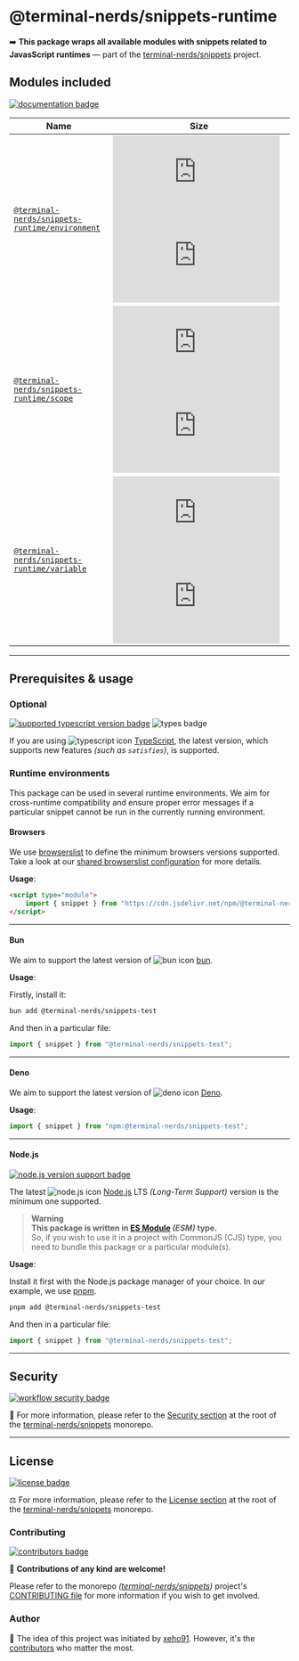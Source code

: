 # @terminal-nerds/snippets-runtime

➡️ **This package wraps all available modules with snippets related to JavasScript runtimes**
— part of the [terminal-nerds/snippets] project.

[terminal-nerds/snippets]: https://github.com/terminal-nerds/snippets
[package version badge]: https://img.shields.io/npm/v/@terminal-nerds/snippets-runtime/latest?style=for-the-badge&logo=npm
[dependencies badge]: https://img.shields.io/librariesio/release/npm/@terminal-nerds/snippets-runtime?style=for-the-badge
[dependencies url]: https://libraries.io/npm/@terminal-nerds%2snippets-runtime
[size badge]: https://img.shields.io/bundlephobia/minzip/@terminal-nerds/snippets-runtime?style=for-the-badge&label=size
[size url]: https://packagephobia.com/result?p=@terminal-nerds/snippets-runtime

## Modules included

[![documentation badge]][documentation url]

[documentation badge]: https://img.shields.io/static/v1?color=informational&style=for-the-badge&label=documentation&message=jsdocs.io
[documentation url]: https://jsdocs.io/package/@terminal-nerds/snippets-runtime

| Name                                             | Size                                                            |
| ------------------------------------------------ | --------------------------------------------------------------- |
| [`@terminal-nerds/snippets-runtime/environment`] | ![environment size gzip badge] ![environment size brotli badge] |
| [`@terminal-nerds/snippets-runtime/scope`]       | ![scope size gzip badge] ![scope size brotli badge]             |
| [`@terminal-nerds/snippets-runtime/variable`]    | ![variable size gzip badge] ![variable size brotli badge]       |

<!-- prettier-ignore-start -->
<!-- MODULES LINKS -->
[`@terminal-nerds/snippets-runtime/environment`]: https://github.com/terminal-nerds/snippets/blob/main/packages/runtime/source/environment/environment.ts
[environment size gzip badge]: https://badgen.net/badgesize/gzip/file-url/unpkg.com/@terminal-nerds/snippets-runtime/dist/environment/environment.js?label=gzip
[environment size brotli badge]: https://badgen.net/badgesize/brotli/file-url/unpkg.com/@terminal-nerds/snippets-runtime/dist/environment/environment.js?label=brotli

[`@terminal-nerds/snippets-runtime/scope`]: https://github.com/terminal-nerds/snippets/blob/main/packages/runtime/source/scope/scope.ts
[scope size gzip badge]: https://badgen.net/badgesize/gzip/file-url/unpkg.com/@terminal-nerds/snippets-runtime/dist/scope/scope.js?label=gzip
[scope size brotli badge]: https://badgen.net/badgesize/brotli/file-url/unpkg.com/@terminal-nerds/snippets-runtime/dist/scope/scope.js?label=brotli

[`@terminal-nerds/snippets-runtime/variable`]: https://github.com/terminal-nerds/snippets/blob/main/packages/runtime/source/variable/variable.ts
[variable size gzip badge]: https://badgen.net/badgesize/gzip/file-url/unpkg.com/@terminal-nerds/snippets-runtime/dist/variable/variable.js?label=gzip
[variable size brotli badge]: https://badgen.net/badgesize/brotli/file-url/unpkg.com/@terminal-nerds/snippets-runtime/dist/variable/variable.js?label=brotli
<!-- prettier-ignore-end -->

---

## Prerequisites & usage

### Optional

[![supported typescript version badge]][typescript]
![types badge]

[typescript]: https://typescriptlang.org/
[typescript icon]: https://api.iconify.design/logos/typescript-icon.svg
[supported typescript version badge]: https://img.shields.io/github/package-json/dependency-version/terminal-nerds/snippets/peer/typescript?filename=packages%2Ftypescript%2Fpackage.json&logo=typescript&style=for-the-badge&label=typescript
[types badge]: https://img.shields.io/npm/types/@terminal-nerds/snippets-test?style=for-the-badge&logo=typescript

If you are using ![typescript icon] [TypeScript],
the latest version, which supports new features _(such as `satisfies`)_, is supported.

### Runtime environments

This package can be used in several runtime environments.
We aim for cross-runtime compatibility and ensure proper error messages
if a particular snippet cannot be run in the currently running environment.

#### Browsers

We use [browserslist] to define the minimum browsers versions supported.\
Take a look at our [shared browserslist configuration] for more details.

[browserslist]: https://github.com/browserslist/browserslist
[shared browserslist configuration]: https://github.com/terminal-nerds/configs/blob/main/packages/browserslist/source/browsers.ts

**Usage**:

```html
<script type="module">
	import { snippet } from "https://cdn.jsdelivr.net/npm/@terminal-nerds/snippets-test";
</script>
```

---

#### Bun

We aim to support the latest version of ![bun icon] [bun].

**Usage**:

Firstly, install it:

```sh
bun add @terminal-nerds/snippets-test
```

And then in a particular file:

```js
import { snippet } from "@terminal-nerds/snippets-test";
```

[bun]: https://bun.sh/
[bun icon]: https://api.iconify.design/logos/bun.svg

---

#### Deno

We aim to support the latest version of ![deno icon] [Deno].

**Usage**:

```ts
import { snippet } from "npm:@terminal-nerds/snippets-test";
```

[deno]: https://deno.land/
[deno icon]: https://api.iconify.design/logos/deno.svg

---

#### Node.js

[![node.js version support badge]][node.js]

The latest ![node.js icon] [Node.js] LTS _(Long-Term Support)_ version is the minimum one supported.

> **Warning**\
> **This package is written in [ES Module] _(ESM)_ type.**\
> So, if you wish to use it in a project with CommonJS (CJS) type, you need to bundle this package or a particular module(s).

**Usage**:

Install it first with the Node.js package manager of your choice. In our example, we use [pnpm].

```sh
pnpm add @terminal-nerds/snippets-test
```

And then in a particular file:

```js
import { snippet } from "@terminal-nerds/snippets-test";
```

[ES Module]: https://www.freecodecamp.org/news/javascript-es-modules-and-module-bundlers
[pnpm]: https://pnpm.io
[node.js]: https://nodejs.org/en/
[node.js icon]: https://api.iconify.design/logos/nodejs-icon.svg
[node.js version support badge]: https://img.shields.io/node/v-lts/@terminal-nerds/snippets?style=for-the-badge&logo=nodedotjs

---

## Security

[![workflow security badge]][security policy]

🔐 For more information, please refer to the [Security section] at the root of
the [terminal-nerds/snippets] monorepo.

[workflow security badge]: https://img.shields.io/github/actions/workflow/status/terminal-nerds/snippets/maintenance.yml?label=Security&logo=github&style=for-the-badge&branch=main
[security section]: https://github.com/terminal-nerds/snippets#security
[security policy]: https://github.com/terminal-nerds/snippets/security/policy

---

## License

[![license badge]][license]

⚖️ For more information, please refer to the [License section] at the root of the [terminal-nerds/snippets] monorepo.

[license]: https://github.com/terminal-nerds/snippets/blob/main/LICENSE.md
[license badge]: https://img.shields.io/github/license/terminal-nerds/snippets?style=for-the-badge
[license section]: https://github.com/terminal-nerds/snippets#License

### Contributing

[![contributors badge]][contributors url]

🤝 **Contributions of any kind are welcome!**

Please refer to the monorepo _([terminal-nerds/snippets])_ project's [CONTRIBUTING file] for more information
if you wish to get involved.

[contributing file]: https://github.com/terminal-nerds/snippets/blob/main/.github/CONTRIBUTING.md
[contributors badge]: https://img.shields.io/github/contributors/terminal-nerds/snippets?style=for-the-badge
[contributors url]: https://github.com/terminal-nerds/snippets#contributors

### Author

🎉 The idea of this project was initiated by [xeho91]. However, it's the [contributors] who matter the most.

[contributors]: https://github.com/terminal-nerds/snippets/blob/main/README.md#project-contributors
[xeho91]: https://github.com/xeho91
